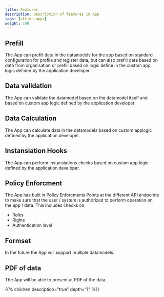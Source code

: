 ```yaml
---
title: Features
description: Description of features in App
tags: [altinn-apps]
weight: 200
---
```



## Prefill
The App can prefill data in the datamodels for the app based on standard configuration for profile and register data, 
but can also prefill data based on data from organisation or prefill based on logic define in the custom app logic defined
by the application developer.

## Data validation
The App can validate the datamodel based on the datamodel itself and based on custom app logic 
defined by the application developer.

## Data Calculation
The App can calculate data in the datamodels based on custom applogic defined by the application developer.

## Instansiation Hooks
The App can perform instansiations checks based on custom app logic defined by the application developer.

## Policy Enforcment
The App has built in Policy Enforcments Points at the different API endpoints to make sure that the user / system is authorized to perform operation on the app / data. This includes checks on

- Roles
- Rights
- Authentication level

## Formset
In the future the App will support multiple datamodels.

## PDF of data
The App will be able to present at PDF of the data. 



{{% children description="true" depth="1" %}}
